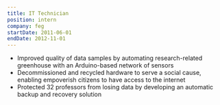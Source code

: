 ```yaml
---
title: IT Technician
position: intern
company: feg
startDate: 2011-06-01
endDate: 2012-11-01
---
```

- Improved quality of data samples by automating research-related greenhouse with an Arduino-based network of sensors
- Decommissioned and recycled hardware to serve a social cause, enabling empoverish citizens to have access to the internet
- Protected 32 professors from losing data by developing an automatic backup and recovery solution